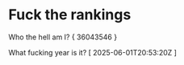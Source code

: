 # Fuck the rankings

Who the hell am I?
{ 36043546 }

What fucking year is it?
[ 2025-06-01T20:53:20Z ]
